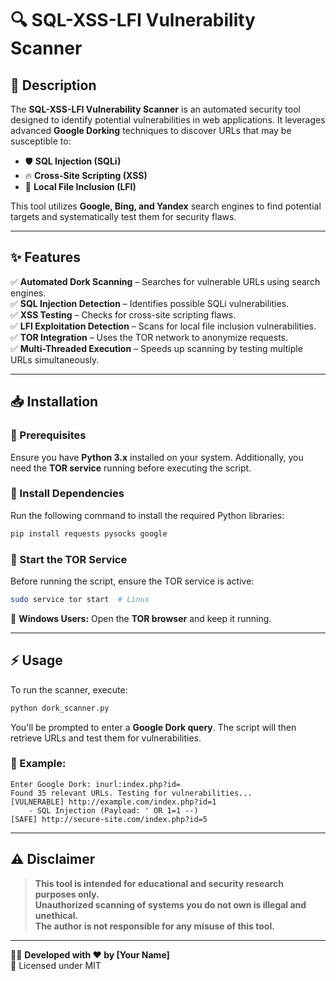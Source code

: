 # 🔍 SQL-XSS-LFI Vulnerability Scanner

## 🚀 Description
The **SQL-XSS-LFI Vulnerability Scanner** is an automated security tool designed to identify potential vulnerabilities in web applications. It leverages advanced **Google Dorking** techniques to discover URLs that may be susceptible to:

- 🛡️ **SQL Injection (SQLi)**
- 🔥 **Cross-Site Scripting (XSS)**
- 📂 **Local File Inclusion (LFI)**

This tool utilizes **Google, Bing, and Yandex** search engines to find potential targets and systematically test them for security flaws.

---

## ✨ Features
✅ **Automated Dork Scanning** – Searches for vulnerable URLs using search engines.  
✅ **SQL Injection Detection** – Identifies possible SQLi vulnerabilities.  
✅ **XSS Testing** – Checks for cross-site scripting flaws.  
✅ **LFI Exploitation Detection** – Scans for local file inclusion vulnerabilities.  
✅ **TOR Integration** – Uses the TOR network to anonymize requests.  
✅ **Multi-Threaded Execution** – Speeds up scanning by testing multiple URLs simultaneously.  

---

## 📥 Installation

### 🔹 Prerequisites
Ensure you have **Python 3.x** installed on your system. Additionally, you need the **TOR service** running before executing the script.

### 🔹 Install Dependencies
Run the following command to install the required Python libraries:

```bash
pip install requests pysocks google
```

### 🔹 Start the TOR Service
Before running the script, ensure the TOR service is active:

```bash
sudo service tor start  # Linux
```

🔹 **Windows Users:** Open the **TOR browser** and keep it running.

---

## ⚡ Usage

To run the scanner, execute:

```bash
python dork_scanner.py
```

You'll be prompted to enter a **Google Dork query**. The script will then retrieve URLs and test them for vulnerabilities.

### 📌 Example:
```
Enter Google Dork: inurl:index.php?id=
Found 35 relevant URLs. Testing for vulnerabilities...
[VULNERABLE] http://example.com/index.php?id=1
    - SQL Injection (Payload: ' OR 1=1 --)
[SAFE] http://secure-site.com/index.php?id=5
```

---

## ⚠️ Disclaimer
> **This tool is intended for educational and security research purposes only.**  
> **Unauthorized scanning of systems you do not own is illegal and unethical.**  
> **The author is not responsible for any misuse of this tool.**  

---

👨‍💻 **Developed with ❤️ by [Your Name]**  
📜 Licensed under MIT  
